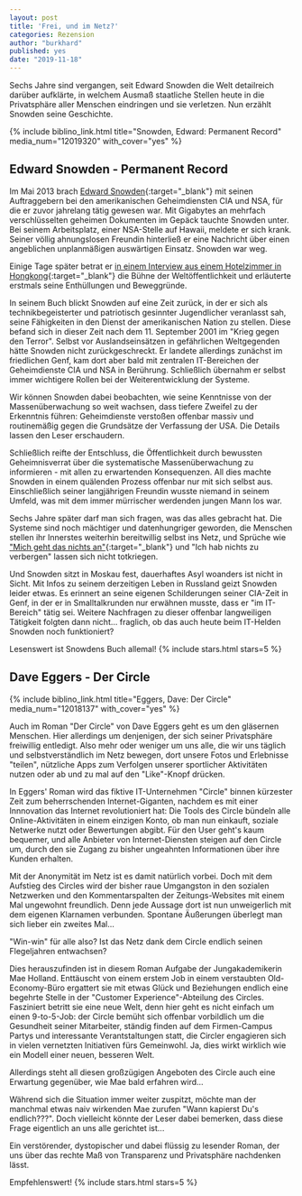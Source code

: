 ```yaml
---
layout: post
title: 'Frei, und im Netz?'
categories: Rezension
author: "burkhard"
published: yes
date: "2019-11-18"
---
```


Sechs Jahre sind vergangen, seit Edward Snowden die Welt detailreich darüber aufklärte, in welchem Ausmaß staatliche Stellen heute in die Privatsphäre aller Menschen eindringen und sie verletzen. Nun erzählt Snowden seine Geschichte. 

{% include biblino_link.html title="Snowden, Edward: Permanent Record" media_num="12019320" with_cover="yes" %} 


## Edward Snowden - Permanent Record

Im Mai 2013 brach [Edward Snowden](https://de.wikipedia.org/wiki/Edward_Snowden){:target="_blank"}  mit seinen Auftraggebern bei den amerikanischen Geheimdiensten CIA und NSA, für die er zuvor jahrelang tätig gewesen war. Mit Gigabytes an mehrfach verschlüsselten geheimen Dokumenten im Gepäck tauchte Snowden unter. Bei seinem Arbeitsplatz, einer NSA-Stelle auf Hawaii, meldete er sich krank. Seiner völlig ahnungslosen Freundin hinterließ er eine Nachricht über einen angeblichen unplanmäßigen auswärtigen Einsatz. Snowden war weg. 

Einige Tage später betrat er [in einem Interview aus einem Hotelzimmer in Hongkong](https://www.youtube.com/watch?v=5yB3n9fu-rM){:target="_blank"} die Bühne der Weltöffentlichkeit und erläuterte erstmals seine Enthüllungen und Beweggründe.

In seinem Buch blickt Snowden auf eine Zeit zurück, in der er sich als technikbegeisterter und patriotisch gesinnter Jugendlicher veranlasst sah, seine Fähigkeiten in den Dienst der amerikanischen Nation zu stellen. Diese befand sich in dieser Zeit nach dem 11. September 2001 im "Krieg gegen den Terror". Selbst vor Auslandseinsätzen in gefährlichen Weltgegenden hätte Snowden nicht zurückgeschreckt. Er landete allerdings zunächst im friedlichen Genf, kam dort aber bald mit zentralen IT-Bereichen der Geheimdienste CIA und NSA in Berührung. Schließlich übernahm er selbst immer wichtigere Rollen bei der Weiterentwicklung der Systeme.

Wir können Snowden dabei beobachten, wie seine Kenntnisse von der Massenüberwachung so weit wachsen, dass tiefere Zweifel zu der Erkenntnis führen: Geheimdienste verstoßen offenbar massiv und routinemäßig gegen die Grundsätze der Verfassung der USA. Die Details lassen den Leser erschaudern.

Schließlich reifte der Entschluss, die Öffentlichkeit durch bewussten Geheimnisverrat über die systematische Massenüberwachung zu informieren - mit allen zu erwartenden Konsequenzen. All dies machte Snowden in einem quälenden Prozess offenbar nur mit sich selbst aus. Einschließlich seiner langjährigen Freundin wusste niemand in seinem Umfeld, was mit dem immer mürrischer werdenden jungen Mann los war.

Sechs Jahre später darf man sich fragen, was das alles gebracht hat. Die Systeme sind noch mächtiger und datenhungriger geworden, die Menschen stellen ihr Innerstes weiterhin bereitwillig selbst ins Netz, und Sprüche wie ["Mich geht das nichts an"](https://www.youtube.com/watch?v=5yB3n9fu-rM&t=7m9s){:target="_blank"} und "Ich hab nichts zu verbergen" lassen sich nicht totkriegen. 

Und Snowden sitzt in Moskau fest, dauerhaftes Asyl woanders ist nicht in Sicht. Mit Infos zu seinem derzeitigen Leben in Russland geizt Snowden leider etwas. Es erinnert an seine eigenen Schilderungen seiner CIA-Zeit in Genf, in der er in Smalltalkrunden nur erwähnen musste, dass er "im IT-Bereich" tätig sei. Weitere Nachfragen zu dieser offenbar langweiligen Tätigkeit folgten dann nicht... fraglich, ob das auch heute beim IT-Helden Snowden noch funktioniert?

Lesenswert ist Snowdens Buch allemal! {% include stars.html stars=5 %}

## Dave Eggers - Der Circle
{% include biblino_link.html title="Eggers, Dave: Der Circle" media_num="12018137" with_cover="yes" %} 

Auch im Roman "Der Circle" von Dave Eggers geht es um den gläsernen Menschen. Hier allerdings um denjenigen, der sich seiner Privatsphäre freiwillig entledigt. Also mehr oder weniger um uns alle, die wir uns täglich und selbstverständlich im Netz bewegen, dort unsere Fotos und Erlebnisse "teilen", nützliche Apps zum Verfolgen unserer sportlicher Aktivitäten nutzen oder ab und zu mal auf den "Like"-Knopf drücken.

In Eggers' Roman wird das fiktive IT-Unternehmen "Circle" binnen kürzester Zeit zum beherrschenden Internet-Giganten, nachdem es mit einer Innnovation das Internet revolutioniert hat: Die Tools des Circle bündeln alle Online-Aktivitäten in einem einzigen Konto, ob man nun einkauft, soziale Netwerke nutzt oder Bewertungen abgibt. Für den User geht's kaum bequemer, und alle Anbieter von Internet-Diensten steigen auf den Circle um, durch den sie Zugang zu bisher ungeahnten Informationen über ihre Kunden erhalten. 

Mit der Anonymität im Netz ist es damit natürlich vorbei. Doch mit dem Aufstieg des Circles wird der bisher raue Umgangston in den sozialen Netzwerken und den Kommentarspalten der Zeitungs-Websites mit einem Mal ungewohnt freundlich. Denn jede Aussage dort ist nun unweigerlich mit dem eigenen Klarnamen verbunden. Spontane Äußerungen überlegt man sich lieber ein zweites Mal...

"Win-win" für alle also? Ist das Netz dank dem Circle endlich seinen Flegeljahren entwachsen?

Dies herauszufinden ist in diesem Roman Aufgabe der Jungakademikerin Mae Holland. Enttäuscht von einem erstem Job in einem verstaubten Old-Economy-Büro ergattert sie mit etwas Glück und Beziehungen endlich eine begehrte Stelle in der "Customer Experience"-Abteilung des Circles. Fasziniert betritt sie eine neue Welt, denn hier geht es nicht einfach um einen 9-to-5-Job: der Circle bemüht sich offenbar vorbildlich um die Gesundheit seiner Mitarbeiter, ständig finden auf dem Firmen-Campus Partys und interessante Verantstaltungen statt, die Circler engagieren sich in vielen vernetzten Initiativen fürs Gemeinwohl. Ja, dies wirkt wirklich wie ein Modell einer neuen, besseren Welt.

Allerdings steht all diesen großzügigen Angeboten des Circle auch eine Erwartung gegenüber, wie Mae bald erfahren wird...

Während sich die Situation immer weiter zuspitzt, möchte man der manchmal etwas naiv wirkenden Mae zurufen "Wann kapierst Du's endlich???". Doch vielleicht könnte der Leser dabei bemerken, dass diese Frage eigentlich an uns alle gerichtet ist...

Ein verstörender, dystopischer und dabei flüssig zu lesender Roman, der uns über das rechte Maß von Transparenz und Privatsphäre nachdenken lässt. 

Empfehlenswert! {% include stars.html stars=5 %}

